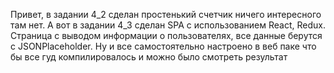 Привет, в задании 4_2 сделан простенький счетчик ничего интересного там нет. А вот в задании 4_3 сделан SPA с использованием React, Redux. Cтраница с выводом информации о пользователях, все данные берутся с JSONPlaceholder. Ну и все самостоятельно настроено в веб паке что бы все гуд компилировалось и можно было смотреть результат